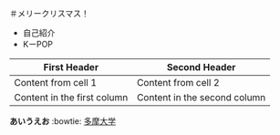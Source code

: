 ＃メリークリスマス！
* 自己紹介
* KーPOP

First Header | Second Header
------------ | -------------
Content from cell 1 | Content from cell 2
Content in the first column | Content in the second column
**あいうえお**
:bowtie:
[多摩大学](http://www.tama.ac.jp)
